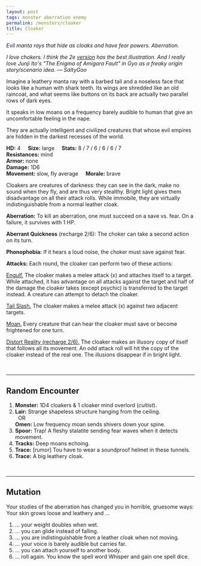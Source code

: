```yaml
---
layout: post
tags: monster aberration enemy
permalink: /monsters/cloaker
title: Cloaker
---
```


*Evil manta rays that hide as cloaks and have fear powers. Aberration.*

<span class="alchemy"> *I love chokers. I think the 2e [version](http://adnd.geoshitties.installgentoo.com/mm/choker.html) has the best illustration. And I really love Junji Ito's "The Enigma of Amigara Fault" in Gyo as a freaky origin story/scenario idea. — SaltyGoo* </span>

Imagine a leathery manta ray with a barbed tail and a noseless face that looks like a human with shark teeth. Its wings are shredded like an old raincoat, and what seems like buttons on its back are actually two parallel rows of dark eyes.

It speaks in low moans on a frequency barely audible to human that give an uncomfortable feeling in the nape.

They are actually intelligent and civilized creatures that whose evil empires are hidden in the darkest recesses of the world.

**HD:** 4  &nbsp; &nbsp;  **Size:** large &nbsp; &nbsp; **Stats:** 8 / 7 / 6 / 6 / 6 / 7 <br>
**Resistances:** mind <br>
**Armor:** none <br>
**Damage:** 1D6 <br>
**Movement:** slow, fly average &nbsp; &nbsp; **Morale:** brave <br>

Cloakers are creatures of darkness: they can see in the dark, make no sound when they fly, and are thus very stealthy. Bright light gives them disadvantage on all their attack rolls. While immobile, they are virtually indistinguishable from a normal leather cloak.

**Aberration:** To kill an aberration, one must succeed on a save vs. fear. On a failure, it survives with 1 HP.

**Aberrant Quickness** (recharge 2/6): The choker can take a second action on its turn. 

**Phonophobia:** If it hears a loud noise, the choker must save against fear.

**Attacks:**  Each round, the cloaker can perform two of these actions:

<ins>Engulf.</ins> The cloaker makes a melee attack (x) and attaches itself to a target. While attached, it has advantage on all attacks against the target and half of the damage the cloaker takes (except psychic) is transferred to the target instead. A creature can attempt to detach the cloaker.

<ins>Tail Slash.</ins> The cloaker makes a melee attack (x) against two adjacent targets.

<ins>Moan.</ins> Every creature that can hear the cloaker must save or become frightened for one turn.

<ins>Distort Reality (recharge 2/6).</ins> The cloaker makes an illusory copy of itself that follows all its movement. An odd attack roll will hit the copy of the cloaker instead of the real one. The illusions disappear if in bright light.

<br>

---

## Random Encounter

1. **Monster:** 1D4 cloakers & 1 cloaker mind overlord (*cultist*).
1. **Lair:** Strange shapeless structure hanging from the ceiling. <br>	&nbsp; OR <br>	**Omen:** Low frequency moan sends shivers down your spine.
1. **Spoor:** Trap! A fleshy stalatite sending fear waves when it detects movement.
1. **Tracks:** Deep moans echoing.
1. **Trace:** [rumor] Tou have to wear a soundproof helmet in these tunnels.
1. **Trace:** A big leathery cloak.

<br>

---

## Mutation

Your studies of the aberration has changed you in horrible, gruesome ways: Your skin grows loose and leathery and ...

1. ... your weight doubles when wet.
1. ... you can glide instead of falling.
1. ... you are indistinguishable from a leather cloak when not moving. 
1. ... your voice is barely audible but carries far.
1. ... you can attach yourself to another body.
1. ... roll again. You know the spell word Whisper and gain one spell dice.
